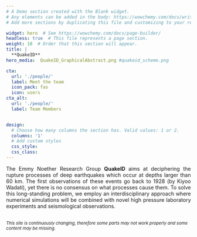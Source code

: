 ```yaml
---
# A Demo section created with the Blank widget.
# Any elements can be added in the body: https://wowchemy.com/docs/writing-markdown-latex/
# Add more sections by duplicating this file and customizing to your requirements.

widget: hero  # See https://wowchemy.com/docs/page-builder/
headless: true  # This file represents a page section.
weight: 10  # Order that this section will appear.
title: |
  **QuakeID**  
hero_media:  QuakeID_GraphicalAbstract.png #quakeid_scheme.png

cta:
  url: './people/'
  label: Meet the team
  icon_pack: fas
  icon: users
cta_alt:
  url: './people/'
  label: Team Members


design:
  # Choose how many columns the section has. Valid values: 1 or 2.
  columns: '1'
  # Add custom styles
  css_style:
  css_class:
---
```



<div align="justify">
The Emmy Noether Research Group  <strong>QuakeID </strong> aims at deciphering the rupture processes of deep earthquakes which occur at depths larger than 60 km. The first observations of these events go back to 1928 (by Kiyoo Wadati), yet there is no consensus on what processes cause them. To solve this long-standing problem, we employ an interdisciplinary approach where numerical simulations will be combined with novel high pressure laboratory experiments and seismological observations.
</div>
<br>
<p><small><em>This site is continuously changing, therefore some parts may not work properly and some content may be missing. </em></small></p>
